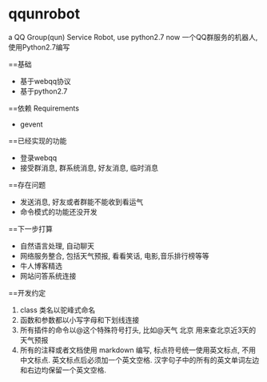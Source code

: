 qqunrobot
=========

a QQ Group(qun)  Service Robot, use python2.7 now
一个QQ群服务的机器人, 使用Python2.7编写

==基础

 - 基于webqq协议
 - 基于python2.7

==依赖 Requirements
 - gevent

==已经实现的功能
 - 登录webqq
 - 接受群消息, 群系统消息, 好友消息, 临时消息

==存在问题
 - 发送消息, 好友或者群能不能收到看运气
 - 命令模式的功能还没开发

==下一步打算
 - 自然语言处理, 自动聊天
 - 网络服务整合, 包括天气预报, 看看笑话, 电影,音乐排行榜等等
 - 牛人博客精选
 - 网站问答系统连接

==开发约定
 1. class 类名以驼峰式命名
 2. 函数和参数都以小写字母和下划线连接
 3. 所有插件的命令以@这个特殊符号打头, 比如@天气 北京 用来查北京近3天的天气预报
 4. 所有的注释或者文档使用 markdown 编写, 标点符号统一使用英文标点, 不用中文标点. 英文标点后必须加一个英文空格. 汉字句子中的所有的英文单词左边和右边均保留一个英文空格. 
